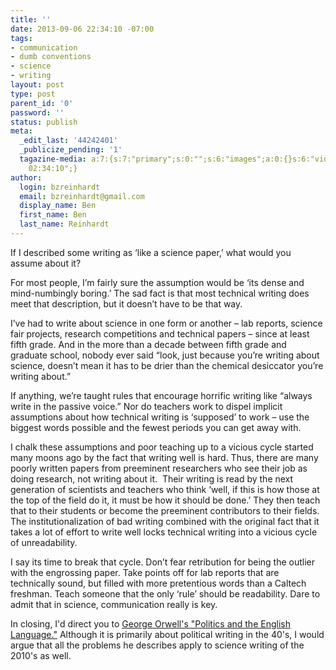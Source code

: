 ```yaml
---
title: ''
date: 2013-09-06 22:34:10 -07:00
tags:
- communication
- dumb conventions
- science
- writing
layout: post
type: post
parent_id: '0'
password: ''
status: publish
meta:
  _edit_last: '44242401'
  _publicize_pending: '1'
  tagazine-media: a:7:{s:7:"primary";s:0:"";s:6:"images";a:0:{}s:6:"videos";a:0:{}s:11:"image_count";i:0;s:6:"author";s:8:"44242401";s:7:"blog_id";s:8:"46163602";s:9:"mod_stamp";s:19:"2013-09-07
    02:34:10";}
author:
  login: bzreinhardt
  email: bzreinhardt@gmail.com
  display_name: Ben
  first_name: Ben
  last_name: Reinhardt
---
```


<p>If I described some writing as ‘like a science paper,’ what would you assume about it?</p>
<p>For most people, I’m fairly sure the assumption would be ‘its dense and mind-numbingly boring.’ The sad fact is that most technical writing does meet that description, but it doesn’t have to be that way.</p>
<p>I’ve had to write about science in one form or another – lab reports, science fair projects, research competitions and technical papers – since at least fifth grade. And in the more than a decade between fifth grade and graduate school, nobody ever said “look, just because you’re writing about science, doesn’t mean it has to be drier than the chemical desiccator you’re writing about.”</p>
<p>If anything, we’re taught rules that encourage horrific writing like “always write in the passive voice.” Nor do teachers work to dispel implicit assumptions about how technical writing is ‘supposed’ to work – use the biggest words possible and the fewest periods you can get away with.</p>
<p>I chalk these assumptions and poor teaching up to a vicious cycle started many moons ago by the fact that writing well is hard. Thus, there are many poorly written papers from preeminent researchers who see their job as doing research, not writing about it.  Their writing is read by the next generation of scientists and teachers who think ‘well, if this is how those at the top of the field do it, it must be how it should be done.’ They then teach that to their students or become the preeminent contributors to their fields.  The institutionalization of bad writing combined with the original fact that it takes a lot of effort to write well locks technical writing into a vicious cycle of unreadability.</p>
<p>I say its time to break that cycle. Don’t fear retribution for being the outlier with the engrossing paper. Take points off for lab reports that are technically sound, but filled with more pretentious words than a Caltech freshman. Teach someone that the only ‘rule’ should be readability. Dare to admit that in science, communication really is key.</p>
<p>In closing, I'd direct you to <a href="https://www.mtholyoke.edu/acad/intrel/orwell46.htm" target="_blank">George Orwell's "Politics and the English Language."</a> Although it is primarily about political writing in the 40's, I would argue that all the problems he describes apply to science writing of the 2010's as well.</p>
